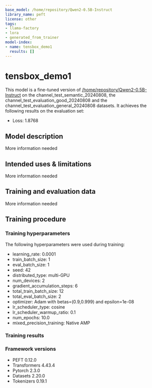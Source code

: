 ```yaml
---
base_model: /home/repository/Qwen2-0.5B-Instruct
library_name: peft
license: other
tags:
- llama-factory
- lora
- generated_from_trainer
model-index:
- name: tensbox_demo1
  results: []
---
```


<!-- This model card has been generated automatically according to the information the Trainer had access to. You
should probably proofread and complete it, then remove this comment. -->

# tensbox_demo1

This model is a fine-tuned version of [/home/repository/Qwen2-0.5B-Instruct](https://huggingface.co//home/repository/Qwen2-0.5B-Instruct) on the channel_test_semantic_20240808, the channel_test_evaluation_good_20240808 and the channel_test_evaluation_general_20240808 datasets.
It achieves the following results on the evaluation set:
- Loss: 1.8768

## Model description

More information needed

## Intended uses & limitations

More information needed

## Training and evaluation data

More information needed

## Training procedure

### Training hyperparameters

The following hyperparameters were used during training:
- learning_rate: 0.0001
- train_batch_size: 1
- eval_batch_size: 1
- seed: 42
- distributed_type: multi-GPU
- num_devices: 2
- gradient_accumulation_steps: 6
- total_train_batch_size: 12
- total_eval_batch_size: 2
- optimizer: Adam with betas=(0.9,0.999) and epsilon=1e-08
- lr_scheduler_type: cosine
- lr_scheduler_warmup_ratio: 0.1
- num_epochs: 10.0
- mixed_precision_training: Native AMP

### Training results



### Framework versions

- PEFT 0.12.0
- Transformers 4.43.4
- Pytorch 2.3.0
- Datasets 2.20.0
- Tokenizers 0.19.1